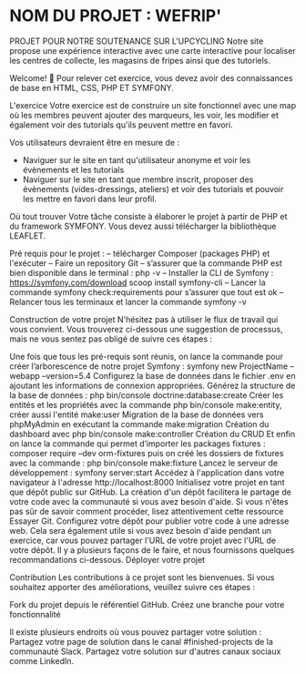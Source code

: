 # NOM DU PROJET : WEFRIP'
PROJET POUR NOTRE SOUTENANCE SUR L'UPCYCLING 
Notre site propose une expérience interactive avec une carte interactive pour localiser les centres de collecte, les magasins de fripes ainsi que des tutoriels.

Welcome! 👋
Pour relever cet exercice, vous devez avoir des connaissances de base en HTML, CSS, PHP ET SYMFONY. 

L'exercice
Votre exercice est de construire un site fonctionnel avec une map où les membres peuvent ajouter des marqueurs, les voir, les modifier et également voir des tutorials qu'ils peuvent mettre en favori. 

Vos utilisateurs devraient être en mesure de :

- Naviguer sur le site en tant qu'utilisateur anonyme et voir les évènements et les tutorials
- Naviguer sur le site en tant que membre inscrit, proposer des évènements (vides-dressings, ateliers) et voir des tutorials et pouvoir les mettre en favori dans leur profil. 

Où tout trouver
Votre tâche consiste à élaborer le projet à partir de PHP et du framework SYMFONY. 
Vous devez aussi télécharger la bibliothèque LEAFLET.

Pré requis pour le projet :
– télécharger Composer (packages PHP) et l'exécuter
– Faire un repository Git
– s’assurer que la commande PHP est bien disponible dans le terminal : php -v
– Installer la CLI de Symfony : https://symfony.com/download scoop install symfony-cli
– Lancer la commande symfony check:requirements pour s’assurer que tout est ok
– Relancer tous les terminaux et lancer la commande symfony -v

Construction de votre projet
N'hésitez pas à utiliser le flux de travail qui vous convient. Vous trouverez ci-dessous une suggestion de processus, mais ne vous sentez pas obligé de suivre ces étapes :

Une fois que tous les pré-requis sont réunis, on lance la commande pour créer l’arborescence de notre projet Symfony : symfony new ProjectName –webapp –version=5.4
Configurez la base de données dans le fichier .env en ajoutant les informations de connexion appropriées.
Générez la structure de la base de données : php bin/console doctrine:database:create
Créer les entités et les propriétés avec la commande php bin/console make:entity, créer aussi l'entité make:user
Migration de la base de données vers phpMyAdmin en exécutant la commande make:migration
Création du dashboard avec php bin/console make:controller
Création du CRUD 
Et enfin on lance la commande qui permet d’importer les packages fixtures : composer require –dev orm-fixtures 
puis on créé les dossiers de fixtures avec la commande : php bin/console make:fixture
Lancez le serveur de développement : symfony server:start
Accédez à l'application dans votre navigateur à l'adresse http://localhost:8000
Initialisez votre projet en tant que dépôt public sur GitHub. La création d'un dépôt facilitera le partage de votre code avec la communauté si vous avez besoin d'aide. Si vous n'êtes pas sûr de savoir comment procéder, lisez attentivement cette ressource Essayer Git.
Configurez votre dépôt pour publier votre code à une adresse web. Cela sera également utile si vous avez besoin d'aide pendant un exercice, car vous pouvez partager l'URL de votre projet avec l'URL de votre dépôt. Il y a plusieurs façons de le faire, et nous fournissons quelques recommandations ci-dessous.
Déployer votre projet


Contribution
Les contributions à ce projet sont les bienvenues. Si vous souhaitez apporter des améliorations, veuillez suivre ces étapes :

Fork du projet depuis le référentiel GitHub.
Créez une branche pour votre fonctionnalité

Il existe plusieurs endroits où vous pouvez partager votre solution :
Partagez votre page de solution dans le canal #finished-projects de la communauté Slack.
Partagez votre solution sur d'autres canaux sociaux comme LinkedIn.
